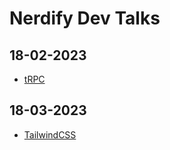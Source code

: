 # Nerdify Dev Talks

## 18-02-2023

- [tRPC](2022-02-18/trpc/README.md)

## 18-03-2023

- [TailwindCSS](2023-03-18/tailwind/README.md)


